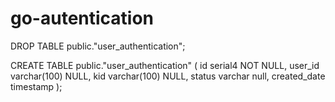 # go-autentication

DROP TABLE public."user_authentication";

CREATE TABLE public."user_authentication" (
	id 				serial4 NOT NULL,
	user_id 		varchar(100) NULL,
	kid 		    varchar(100) NULL,
	status 			varchar null,
	created_date 	timestamp
);

